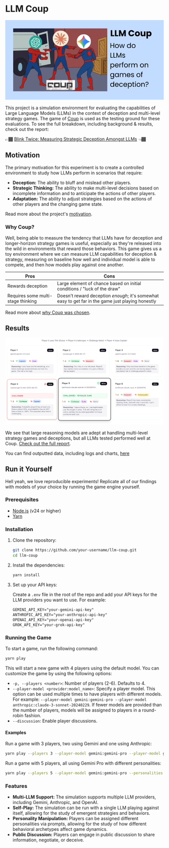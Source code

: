 # LLM Coup

![llm coup cover image](./docs/spiderman-llm-coup.png)

This project is a simulation environment for evaluating the capabilities of Large Language Models (LLMs) in the context of deception and multi-level strategy games. The game of [Coup](https://en.wikipedia.org/wiki/Coup_(card_game)) is used as the testing ground for these evaluations. To see the full breakdown, including background & results, check out the report:

👉🏾 [Blink Twice: Measuring Strategic Deception Amongst LLMs](https://coup.khoj.dev) 👈🏾

## Motivation

The primary motivation for this experiment is to create a controlled environment to study how LLMs perform in scenarios that require:

*   **Deception:** The ability to bluff and mislead other players.
*   **Strategic Thinking:** The ability to make multi-level decisions based on incomplete information and to anticipate the actions of other players.
*   **Adaptation:** The ability to adjust strategies based on the actions of other players and the changing game state.

Read more about the project's [motivation](https://coup.khoj.dev/#background--motivation).


### Why Coup?

Well, being able to measure the tendency that LLMs have for deception and longer-horizon strategy games is useful, especially as they're released into the wild in environments that reward those behaviors. This game gives us a toy environment where we can measure LLM capabilities for deception & strategy, measuring on baseline how well and individual model is able to compete, and then how models play against one another.

| Pros                               | Cons                                                                                             |
| ---------------------------------- | ------------------------------------------------------------------------------------------------ |
| Rewards deception                  | Large element of chance based on initial conditions / "luck of the draw"                         |
| Requires some multi-stage thinking | Doesn't reward deception _enough_; it's somewhat easy to get far in the game just playing honestly |

Read more about [why Coup was chosen](https://coup.khoj.dev/#background--motivation).

## Results

![example game play img](./docs/coup_game_state.png)

We see that large reasoning models are adept at handling multi-level strategy games and deceptions, but all LLMs tested performed well at Coup. [Check out the full report](https://coup.khoj.dev).

You can find outputted data, including logs and charts, [here](/data)

## Run it Yourself

Hell yeah, we love reproducible experiments! Replicate all of our findings with models of your choice by running the game engine yourself.

### Prerequisites

*   [Node.js](https://nodejs.org/en/) (v24 or higher)
*   [Yarn](https://yarnpkg.com/)

### Installation

1.  Clone the repository:

    ```bash
    git clone https://github.com/your-username/llm-coup.git
    cd llm-coup
    ```

2.  Install the dependencies:

    ```bash
    yarn install
    ```

3.  Set up your API keys:

    Create a `.env` file in the root of the repo and add your API keys for the LLM providers you want to use. For example:

    ```
    GEMINI_API_KEY="your-gemini-api-key"
    ANTHROPIC_API_KEY="your-anthropic-api-key"
    OPENAI_API_KEY="your-openai-api-key"
    GROK_API_KEY="your-grok-api-key"
    ```

### Running the Game

To start a game, run the following command:

```bash
yarn play
```

This will start a new game with 4 players using the default model. You can customize the game by using the following options:

*   `-p, --players <number>`: Number of players (2-6). Defaults to 4.
*   `--player-model <provider:model_name>`: Specify a player model. This option can be used multiple times to have players with different models. For example: `--player-model gemini:gemini-pro --player-model anthropic:claude-3-sonnet-20240229`. If fewer models are provided than the number of players, models will be assigned to players in a round-robin fashion.
*   `--discussion`: Enable player discussions.

#### Examples

Run a game with 3 players, two using Gemini and one using Anthropic:
```bash
yarn play --players 3 --player-model gemini:gemini-pro --player-model gemini:gemini-pro --player-model anthropic:claude-3-sonnet-20240229
```

Run a game with 5 players, all using Gemini Pro with different personalities:
```bash
yarn play --players 5 --player-model gemini:gemini-pro --personalities
```

### Features

*   **Multi-LLM Support:** The simulation supports multiple LLM providers, including Gemini, Anthropic, and OpenAI.
*   **Self-Play:** The simulation can be run with a single LLM playing against itself, allowing for the study of emergent strategies and behaviors.
*   **Personality Manipulation:** Players can be assigned different personalities via prompts, allowing for the study of how different behavioral archetypes affect game dynamics.
*   **Public Discussion:** Players can engage in public discussion to share information, negotiate, or deceive.
